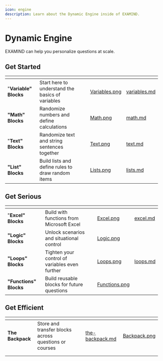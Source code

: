 ```yaml
---
icon: engine
description: Learn about the Dynamic Engine inside of EXAMIND.
---
```


# Dynamic Engine

EXAMIND can help you personalize questions at scale.

## Get Started

<table data-view="cards"><thead><tr><th></th><th></th><th></th><th data-hidden data-card-cover data-type="files"></th><th data-hidden data-card-target data-type="content-ref"></th></tr></thead><tbody><tr><td>"<strong>Variable" Blocks</strong></td><td>Start here to understand the basics of variables</td><td></td><td><a href="../../../.gitbook/assets/Variables.png">Variables.png</a></td><td><a href="variables.md">variables.md</a></td></tr><tr><td><strong>"Math" Blocks</strong></td><td>Randomize numbers and define calculations</td><td></td><td><a href="../../../.gitbook/assets/Math.png">Math.png</a></td><td><a href="math.md">math.md</a></td></tr><tr><td>"<strong>Text" Blocks</strong></td><td>Randomize text and string sentences together</td><td></td><td><a href="../../../.gitbook/assets/Text.png">Text.png</a></td><td><a href="text.md">text.md</a></td></tr><tr><td><strong>"List" Blocks</strong></td><td>Build lists and define rules to draw random items</td><td></td><td><a href="../../../.gitbook/assets/Lists.png">Lists.png</a></td><td><a href="lists.md">lists.md</a></td></tr></tbody></table>

## Get Serious

<table data-view="cards"><thead><tr><th></th><th></th><th></th><th data-hidden data-card-cover data-type="files"></th><th data-hidden data-card-target data-type="content-ref"></th></tr></thead><tbody><tr><td>"<strong>Excel" Blocks</strong></td><td>Build with functions from Microsoft Excel</td><td></td><td><a href="../../../.gitbook/assets/Excel.png">Excel.png</a></td><td><a href="excel.md">excel.md</a></td></tr><tr><td><strong>"Logic" Blocks</strong></td><td>Unlock scenarios and situational control</td><td></td><td><a href="../../../.gitbook/assets/Logic.png">Logic.png</a></td><td></td></tr><tr><td><strong>"Loops" Blocks</strong></td><td>Tighten your control of variables even further</td><td></td><td><a href="../../../.gitbook/assets/Loops.png">Loops.png</a></td><td><a href="loops.md">loops.md</a></td></tr><tr><td><strong>"Functions" Blocks</strong></td><td>Build reusable blocks for future questions</td><td></td><td><a href="../../../.gitbook/assets/Functions.png">Functions.png</a></td><td></td></tr></tbody></table>

## Get Efficient

<table data-view="cards"><thead><tr><th></th><th></th><th></th><th data-hidden data-card-target data-type="content-ref"></th><th data-hidden data-card-cover data-type="files"></th></tr></thead><tbody><tr><td><strong>The Backpack</strong></td><td>Store and transfer blocks across questions or courses</td><td></td><td><a href="the-backpack.md">the-backpack.md</a></td><td><a href="../../../.gitbook/assets/Backpack.png">Backpack.png</a></td></tr><tr><td></td><td></td><td></td><td></td><td></td></tr><tr><td></td><td></td><td></td><td></td><td></td></tr></tbody></table>
